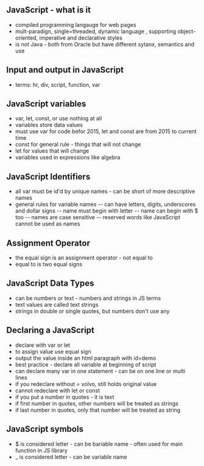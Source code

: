 ## JavaScript - what is it

- compiled programming langauge for web pages
- mult-paradign, single=threaded, dynamic language , supporting object-oriented, imperative and declarative styles
- is not Java - both from Oracle but have different sytanx, semantics and use

## Input and output in JavaScript

- terms: hr, div, script, function, var

## JavaScript variables

- var, let, const, or use nothing at all
- variables store data values
- must use var for code befor 2015, let and const are from 2015 to current time
- const for general rule - things that will not change
- let for values that will change
- variables used in expressions like algebra

## JavaScript Identifiers

- all var must be id'd by unique names - can be short of more descriptive names
- general rules for variable names
-- can have letters, digits, underscores and dollar signs
-- name must begin with letter
-- name can begin with $ too
-- names are case sensitive
-- reserved words like JavaScript cannot be used as names

## Assignment Operator

- the equal sign is an assignment operator - not equal to
- equal to is two equal signs

## JavaScript Data Types

- can be numbers or text - numbers and strings in JS terms
- text values are called text strings
- strings in double or single quotes, but numbers don't use any

## Declaring a JavaScript 

- declare with var or let
- to assign value use equal sign
- output the value inside an html paragraph with id=demo
- best practice - declare all variable at beginning of script
- can declare many var in one statement - can be on one line or multi lines
- if you redeclare without = volvo, still holds original value
- cannot redeclare with let or const
- if you put a number in quotes - it is text
- if first number in quotes, other numbers will be treated as strings
- if last number in quotes, only that number will be treated as string

## JavaScript symbols

- $ is considered letter - can be bariable name - often used for main function in JS library
- _ is considered letter - can be variable name





